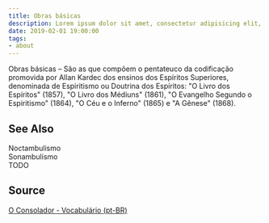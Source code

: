 ```yaml
---
title: Obras básicas
description: Lorem ipsum dolor sit amet, consectetur adipisicing elit, sed do eiusmod tempor incididunt ut labore et dolore magna aliqua.  TODO
date: 2019-02-01 19:00:00
tags:
- about
---
```


Obras básicas – São as que compõem o pentateuco da codificação promovida por Allan Kardec dos ensinos dos Espíritos Superiores, denominada de Espiritismo ou Doutrina dos Espíritos: "O Livro dos Espíritos" (1857), "O Livro dos Médiuns" (1861), "O Evangelho Segundo o Espiritismo" (1864), "O Céu e o Inferno" (1865) e "A Gênese" (1868). 


## See Also
Noctambulismo  
Sonambulismo  
TODO

## Source
[O Consolador - Vocabulário (pt-BR)](http://www.oconsolador.com.br/linkfixo/vocabulario/principal.html)
